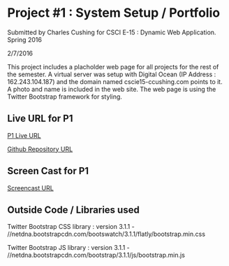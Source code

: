 
# Project #1 : System Setup / Portfolio

Submitted by Charles Cushing for CSCI E-15 : Dynamic Web Application. Spring 2016

2/7/2016

This project includes a placholder web page for all projects for the rest of the semester. A virtual server was setup with Digital Ocean (IP Address : 162.243.104.187) and the domain named cscie15-ccushing.com points to it.
A photo and name is included in the web site. The web page is using the Twitter Bootstrap framework for styling. 


## Live URL for P1

[P1 Live URL](http://p1.cscie15-ccushing.com/)

[Github Repository URL](https://github.com/ccushing/p1)


## Screen Cast for P1

[Screencast URL](https://youtu.be/-Lq7yc39Rmk)


## Outside Code / Libraries used

Twitter Bootstrap CSS library : version 3.1.1 - //netdna.bootstrapcdn.com/bootswatch/3.1.1/flatly/bootstrap.min.css

Twitter Bootstrap JS library  : version 3.1.1 - //netdna.bootstrapcdn.com/bootstrap/3.1.1/js/bootstrap.min.js



